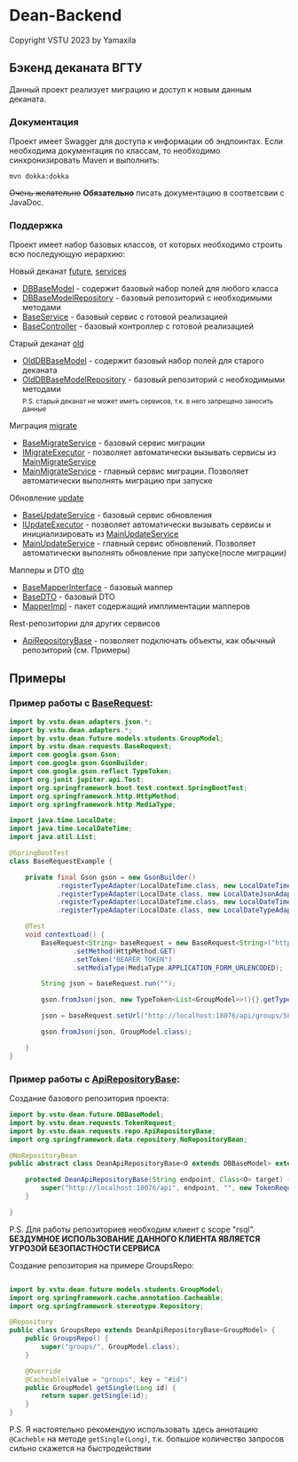 # Dean-Backend

Copyright VSTU 2023 by Yamaxila

## Бэкенд деканата ВГТУ

Данный проект реализует миграцию и доступ к новым данным деканата.

### Документация

Проект имеет Swagger для доступа к информации об эндпоинтах. Если необходима документация по классам, то необходимо
синхронизировать Maven и выполнить:

```
mvn dokka:dokka
```

~~Очень желательно~~ **Обязательно** писать документацию в соответсвии с JavaDoc.

### Поддержка

Проект имеет набор базовых классов, от которых необходимо строить всю последующую иерархию:

Новый
деканат [future](https://github.com/yamaxila/Dean-backend/tree/master/src/main/java/by/vstu/dean/future/), [services](https://github.com/yamaxila/Dean-backend/tree/master/src/main/java/by/vstu/dean/services/)

- [DBBaseModel](https://github.com/yamaxila/Dean-backend/tree/master/src/main/java/by/vstu/dean/future/DBBaseModel.java) -
  содержит базовый набор полей для любого класса
- [DBBaseModelRepository](https://github.com/yamaxila/Dean-backend/tree/master/src/main/java/by/vstu/dean/future/DBBaseModelRepository.java) -
  базовый репозиторий с необходимыми методами
- [BaseService](https://github.com/yamaxila/Dean-backend/tree/master/src/main/java/by/vstu/dean/services/BaseService.java) -
  базовый сервис с готовой реализацией
- [BaseController](https://github.com/yamaxila/Dean-backend/tree/master/src/main/java/by/vstu/dean/controllers/common/BaseController.java) -
  базовый контроллер с готовой реализацией

Старый деканат [old](https://github.com/yamaxila/Dean-backend/tree/master/src/main/java/by/vstu/dean/old/)

- [OldDBBaseModel](https://github.com/yamaxila/Dean-backend/tree/master/src/main/java/by/vstu/dean/old/OldDBBaseModel.java) -
  содержит базовый набор полей для старого деканата
- [OldDBBaseModelRepository](https://github.com/yamaxila/Dean-backend/tree/master/src/main/java/by/vstu/dean/old/OldDBBaseModelRepository.java) -
  базовый репозиторий с необходимыми методами
  <br>
  <sub>P.S. старый деканат не может иметь сервисов, т.к. в него запрещено заносить данные</sub>

Миграция [migrate](https://github.com/yamaxila/Dean-backend/tree/master/src/main/java/by/vstu/dean/services/migrate/)

- [BaseMigrateService](https://github.com/yamaxila/Dean-backend/tree/master/src/main/java/by/vstu/dean/services/migrate/BaseMigrateService.java) -
  базовый сервис миграции
- [IMigrateExecutor](https://github.com/yamaxila/Dean-backend/tree/master/src/main/java/by/vstu/dean/services/migrate/IMigrateExecutor.java) -
  позволяет автоматически вызывать сервисы
  из [MainMigrateService](https://github.com/yamaxila/Dean-backend/tree/master/src/main/java/by/vstu/dean/services/migrate/MainMigrateService.java)
- [MainMigrateService](https://github.com/yamaxila/Dean-backend/tree/master/src/main/java/by/vstu/dean/services/migrate/MainMigrateService.java) -
  главный сервис миграции. Позволяет автоматически выполнять миграцию при запуске

Обновление [update](https://github.com/yamaxila/Dean-backend/tree/master/src/main/java/by/vstu/dean/services/updates/)

- [BaseUpdateService](https://github.com/yamaxila/Dean-backend/tree/master/src/main/java/by/vstu/dean/services/updates/BaseUpdateService.java) -
  базовый сервис обновления
- [IUpdateExecutor](https://github.com/yamaxila/Dean-backend/tree/master/src/main/java/by/vstu/dean/services/updates/IUpdateExecutor.java) -
  позволяет автоматически вызывать сервисы и инициализировать
  из [MainUpdateService](https://github.com/yamaxila/Dean-backend/tree/master/src/main/java/by/vstu/dean/services/updates/MainUpdateService.java)
- [MainUpdateService](https://github.com/yamaxila/Dean-backend/tree/master/src/main/java/by/vstu/dean/services/updates/MainUpdateService.java) -
  главный сервис обновлений. Позволяет автоматически выполнять обновление при запуске(после миграции)

Мапперы и DTO [dto](https://github.com/yamaxila/Dean-backend/tree/master/src/main/java/by/vstu/dean/dto/)

- [BaseMapperInterface](https://github.com/yamaxila/Dean-backend/tree/master/src/main/java/by/vstu/dean/dto/mappers/BaseMapperInterface.java) -
  базовый маппер
- [BaseDTO](https://github.com/yamaxila/Dean-backend/tree/master/src/main/java/by/vstu/dean/dto/BaseDTO.java) - базовый
  DTO
- [MapperImpl](https://github.com/yamaxila/Dean-backend/tree/master/src/main/java/by/vstu/dean/dto/mappers/impl) - пакет
  содержащий имплиментации мапперов

Rest-репозитории для других сервисов

- [ApiRepositoryBase](https://github.com/yamaxila/Dean-backend/tree/master/src/main/java/by/vstu/dean/requests/api/ApiRepositoryBase.java) -
  позволяет подключать объекты, как обычный репозиторий (см. Примеры)

## Примеры

### Пример работы с [BaseRequest](https://github.com/Yamaxila/Dean-backend/tree/master/src/main/java/by/vstu/dean/requests/BaseRequest.java):

```java
import by.vstu.dean.adapters.json.*;
import by.vstu.dean.adapters.*;
import by.vstu.dean.future.models.students.GroupModel;
import by.vstu.dean.requests.BaseRequest;
import com.google.gson.Gson;
import com.google.gson.GsonBuilder;
import com.google.gson.reflect.TypeToken;
import org.junit.jupiter.api.Test;
import org.springframework.boot.test.context.SpringBootTest;
import org.springframework.http.HttpMethod;
import org.springframework.http.MediaType;

import java.time.LocalDate;
import java.time.LocalDateTime;
import java.util.List;

@SpringBootTest
class BaseRequestExample {

    private final Gson gson = new GsonBuilder()
            .registerTypeAdapter(LocalDateTime.class, new LocalDateTimeJsonAdapter())
            .registerTypeAdapter(LocalDate.class, new LocalDateJsonAdapter())
            .registerTypeAdapter(LocalDateTime.class, new LocalDateTimeTypeAdapter())
            .registerTypeAdapter(LocalDate.class, new LocalDateTypeAdapter()).create();

    @Test
    void contextLoad() {
        BaseRequest<String> baseRequest = new BaseRequest<String>("http://localhost:18076/api/groups/")
                .setMethod(HttpMethod.GET)
                .setToken("BEARER TOKEN")
                .setMediaType(MediaType.APPLICATION_FORM_URLENCODED);

        String json = baseRequest.run("");

        gson.fromJson(json, new TypeToken<List<GroupModel>>(){}.getType());

        json = baseRequest.setUrl("http://localhost:18076/api/groups/58/").run("");

        gson.fromJson(json, GroupModel.class);

    }
}


```

### Пример работы с [ApiRepositoryBase](https://github.com/Yamaxila/Dean-backend/tree/master/src/main/java/by/vstu/dean/requests/repo/ApiRepositoryBase.java):

Создание базового репозитория проекта:

```java
import by.vstu.dean.future.DBBaseModel;
import by.vstu.dean.requests.TokenRequest;
import by.vstu.dean.requests.repo.ApiRepositoryBase;
import org.springframework.data.repository.NoRepositoryBean;

@NoRepositoryBean
public abstract class DeanApiRepositoryBase<O extends DBBaseModel> extends ApiRepositoryBase<O> {

    protected DeanApiRepositoryBase(String endpoint, Class<O> target) {
        super("http://localhost:18076/api", endpoint, "", new TokenRequest("AUTH-URL", "USERNAME", "PASSWORD", "CLIENT_ID", "CLIENT_SECRET").getToken(), target);
    }

}

```

P.S. Для работы репозиториев необходим клиент с scope "rsql". **БЕЗДУМНОЕ ИСПОЛЬЗОВАНИЕ ДАННОГО КЛИЕНТА ЯВЛЯЕТСЯ УГРОЗОЙ
БЕЗОПАСТНОСТИ СЕРВИСА**

Создание репозитория на примере GroupsRepo:

```java

import by.vstu.dean.future.models.students.GroupModel;
import org.springframework.cache.annotation.Cacheable;
import org.springframework.stereotype.Repository;

@Repository
public class GroupsRepo extends DeanApiRepositoryBase<GroupModel> {
    public GroupsRepo() {
        super("groups/", GroupModel.class);
    }

    @Override
    @Cacheable(value = "groups", key = "#id")
    public GroupModel getSingle(Long id) {
        return super.getSingle(id);
    }
}

```

P.S. Я настоятельно рекомендую использовать здесь аннотацию `@Cacheble` на методе `getSingle(Long)`, т.к. большое
количество запросов сильно скажется на быстродействии

